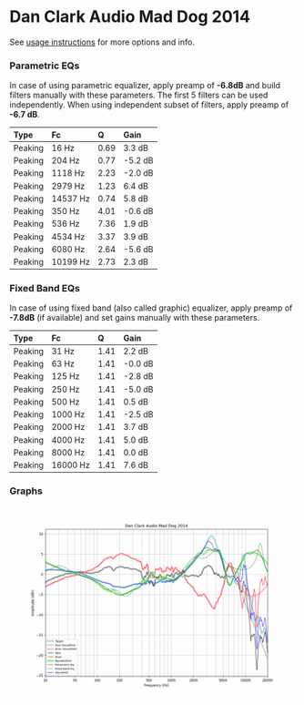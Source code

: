 # Dan Clark Audio Mad Dog 2014
See [usage instructions](https://github.com/jaakkopasanen/AutoEq#usage) for more options and info.

### Parametric EQs
In case of using parametric equalizer, apply preamp of **-6.8dB** and build filters manually
with these parameters. The first 5 filters can be used independently.
When using independent subset of filters, apply preamp of **-6.7 dB**.

| Type    | Fc       |    Q | Gain    |
|:--------|:---------|:-----|:--------|
| Peaking | 16 Hz    | 0.69 | 3.3 dB  |
| Peaking | 204 Hz   | 0.77 | -5.2 dB |
| Peaking | 1118 Hz  | 2.23 | -2.0 dB |
| Peaking | 2979 Hz  | 1.23 | 6.4 dB  |
| Peaking | 14537 Hz | 0.74 | 5.8 dB  |
| Peaking | 350 Hz   | 4.01 | -0.6 dB |
| Peaking | 536 Hz   | 7.36 | 1.9 dB  |
| Peaking | 4534 Hz  | 3.37 | 3.9 dB  |
| Peaking | 6080 Hz  | 2.64 | -5.6 dB |
| Peaking | 10199 Hz | 2.73 | 2.3 dB  |

### Fixed Band EQs
In case of using fixed band (also called graphic) equalizer, apply preamp of **-7.8dB**
(if available) and set gains manually with these parameters.

| Type    | Fc       |    Q | Gain    |
|:--------|:---------|:-----|:--------|
| Peaking | 31 Hz    | 1.41 | 2.2 dB  |
| Peaking | 63 Hz    | 1.41 | -0.0 dB |
| Peaking | 125 Hz   | 1.41 | -2.8 dB |
| Peaking | 250 Hz   | 1.41 | -5.0 dB |
| Peaking | 500 Hz   | 1.41 | 0.5 dB  |
| Peaking | 1000 Hz  | 1.41 | -2.5 dB |
| Peaking | 2000 Hz  | 1.41 | 3.7 dB  |
| Peaking | 4000 Hz  | 1.41 | 5.0 dB  |
| Peaking | 8000 Hz  | 1.41 | 0.0 dB  |
| Peaking | 16000 Hz | 1.41 | 7.6 dB  |

### Graphs
![](./Dan%20Clark%20Audio%20Mad%20Dog%202014.png)